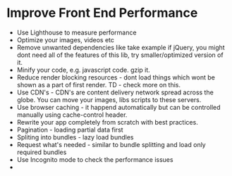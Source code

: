 
# Improve Front End Performance

* Use Lighthouse to measure performance
* Optimize your images, videos etc
* Remove unwanted dependencies like take example if jQuery, you might dont need all of the features of this lib, try smaller/optimized version of it.
* Minify your code, e.g. javascript code. gzip it.
* Reduce render blocking resources - dont load things which wont be shown as a part of first render. TD - check more on this.
* Use CDN's - CDN's are content delivery network spread across the globe. You can move your images, libs scripts to these servers.
* Use browser caching - it happend automatically but can be controlled manually using cache-control header. 
* Rewrite your app completely from scratch with best practices.
* Pagination - loading partial data first
* Spliting into bundles - lazy load bundles
* Request what's needed - similar to bundle splitting and load only required bundles
* Use Incognito mode to check the performance issues
* 
